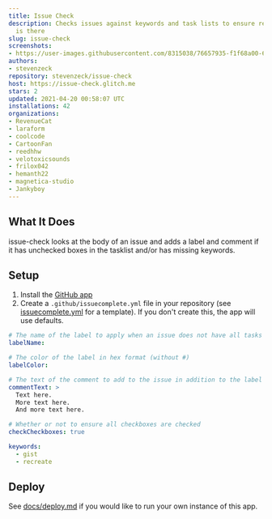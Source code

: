 ```yaml
---
title: Issue Check
description: Checks issues against keywords and task lists to ensure required info
  is there
slug: issue-check
screenshots:
- https://user-images.githubusercontent.com/8315038/76657935-f1f68a00-6540-11ea-9f38-57410f71a49a.png
authors:
- stevenzeck
repository: stevenzeck/issue-check
host: https://issue-check.glitch.me
stars: 2
updated: 2021-04-20 00:58:07 UTC
installations: 42
organizations:
- RevenueCat
- laraform
- coolcode
- CartoonFan
- reedhhw
- velotoxicsounds
- frilox042
- hemanth22
- magnetica-studio
- Jankyboy
---
```


## What It Does

issue-check looks at the body of an issue and adds a label and comment if it has unchecked boxes in the tasklist and/or has missing keywords.

## Setup

1. Install the [GitHub app](https://github.com/apps/issue-check)
2. Create a `.github/issuecomplete.yml` file in your repository (see [issuecomplete.yml](https://github.com/stevenzeck/issue-check/blob/master/issuecomplete.yml) for a template). If you don't create this, the app will use defaults.

```yaml
# The name of the label to apply when an issue does not have all tasks checked
labelName:

# The color of the label in hex format (without #)
labelColor:

# The text of the comment to add to the issue in addition to the label
commentText: >
  Text here.
  More text here.
  And more text here.

# Whether or not to ensure all checkboxes are checked
checkCheckboxes: true  

keywords:
  - gist
  - recreate
```

## Deploy

See [docs/deploy.md](https://github.com/stevenzeck/issue-check/blob/master/docs/deploy.md) if you would like to run your own instance of this app.
